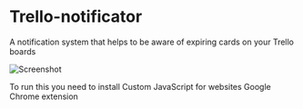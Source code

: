 # Trello-notificator
A notification system that helps to be aware of expiring cards on your Trello boards

![Screenshot](https://raw.githubusercontent.com/Dorrator/Trello-notificator/master/images/img1.jpg)

To run this you need to install Custom JavaScript for websites Google Chrome extension
